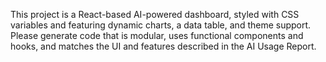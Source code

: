 <!-- Use this file to provide workspace-specific custom instructions to Copilot. For more details, visit https://code.visualstudio.com/docs/copilot/copilot-customization#_use-a-githubcopilotinstructionsmd-file -->

This project is a React-based AI-powered dashboard, styled with CSS variables and featuring dynamic charts, a data table, and theme support. Please generate code that is modular, uses functional components and hooks, and matches the UI and features described in the AI Usage Report.
